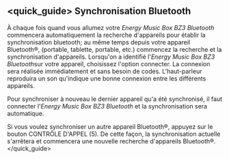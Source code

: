 ## <quick_guide> Synchronisation Bluetooth 
À chaque fois quand vous allumez votre *Energy Music Box BZ3 Bluetooth* commencera automatiquement la recherche d'appareils pour établir la synchronisation bluetooth; au même temps depuis votre appareil Bluetooth®, (portable, tablette, portable, etc.) commencez la recherche et la synchronisation d'appareils. Lorsqu'on a identifié l'*Energy Music Box BZ3 Bluetooth*sur votre appareil, choisissez l'option connecter.  La connexion sera réalisée immédiatement et sans besoin de codes. L'haut-parleur reproduira un son qu'indique une bonne connexion entre les différents appareils.

Pour synchroniser à nouveau le dernier appareil qu'a été synchronisé, il faut connecter l'*Energy Music Box BZ3 Bluetooth* et la synchronisation sera automatique. 

Si vous voulez synchroniser un autre appareil Bluetooth®, appuyez sur le bouton CONTRÔLE D'APPEL (5). De cette façon, la synchronisation actuelle s'arrêtera et commencera une nouvelle recherche d'appareils Bluetooth®.
</quick_guide>
